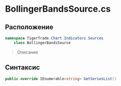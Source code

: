 
# BollingerBandsSource.cs
## Расположение
```csharp
namespace TigerTrade.Chart.Indicators.Sources  
    class BollingerBandsSource
```

> Описание

## Синтаксис
```csharp
public override IEnumerable<string> GetSeriesList()
```
